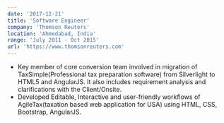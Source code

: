 ```yaml
---
date: '2017-12-21'
title: 'Software Engineer'
company: 'Thomson Reuters'
location: 'Ahmedabad, India'
range: 'July 2011 - Oct 2015'
url: 'https://www.thomsonreuters.com'
---
```


- Key member of core conversion team involved in migration of TaxSimple(Professional tax preparation software) from Silverlight to HTML5 and AngularJS. It also includes requirement analysis and clarifications with the Client/Onsite.
- Developed Editable, Interactive and user-friendly workflows of AgileTax(taxation based web application for USA) using HTML, CSS, Bootstrap, AngularJS.
